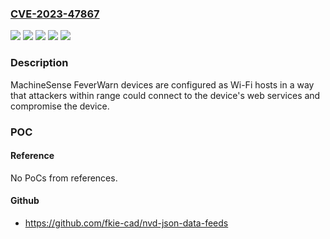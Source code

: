 ### [CVE-2023-47867](https://cve.mitre.org/cgi-bin/cvename.cgi?name=CVE-2023-47867)
![](https://img.shields.io/static/v1?label=Product&message=FeverWarn&color=blue)
![](https://img.shields.io/static/v1?label=Version&message=DataHub%20RaspberryPi%20&color=brightgreen)
![](https://img.shields.io/static/v1?label=Version&message=ESP32%20&color=brightgreen)
![](https://img.shields.io/static/v1?label=Version&message=RaspberryPi%20&color=brightgreen)
![](https://img.shields.io/static/v1?label=Vulnerability&message=CWE-284&color=brightgreen)

### Description

MachineSense FeverWarn devices are configured as Wi-Fi hosts in a way that attackers within range could connect to the device's web services and compromise the device.

### POC

#### Reference
No PoCs from references.

#### Github
- https://github.com/fkie-cad/nvd-json-data-feeds

